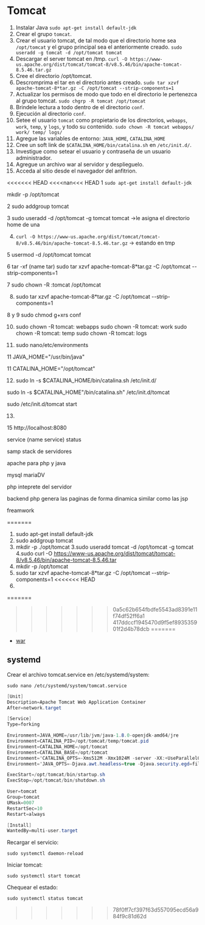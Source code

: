 # Tomcat

1. Instalar Java
  `sudo apt-get install default-jdk`
2. Crear el grupo `tomcat`.
3. Crear el usuario tomcat, de tal modo que el directorio home sea `/opt/tomcat` y el grupo principal sea el anteriormente creado.
  `sudo useradd -g tomcat -d /opt/tomcat tomcat`
4. Descargar el server tomcat en /tmp.
  `curl -O https://www-us.apache.org/dist/tomcat/tomcat-8/v8.5.46/bin/apache-tomcat-8.5.46.tar.gz`
5. Cree el directorio /opt/tomcat.
6. Descromprima el tar en el directorio antes creado.
  `sudo tar xzvf apache-tomcat-8*tar.gz -C /opt/tomcat --strip-components=1`
7. Actualizar los permisos de modo que todo en el directorio le pertenezca al grupo tomcat.
  `sudo chgrp -R tomcat /opt/tomcat`
8. Brindele lectura a todo dentro de el directorio `conf`.
9. Ejecución al directorio `conf`.
10. Setee el usuario `tomcat` como propietario de los directorios, `webapps`, `work`, `temp`, y `logs`, y todo su contenido.
  `sudo chown -R tomcat webapps/ work/ temp/ logs/`
11. Agregue las variables de entorno: `JAVA_HOME`, `CATALINA_HOME`
12. Cree un soft link de `$CATALINA_HOME/bin/catalina.sh` en `/etc/init.d/`.
13. Investigue como setear el usuario y contraseña de un usuario administrador.
14. Agregue un archivo war al servidor y desplieguelo.
15. Acceda al sitio desde el navegador del anfitrion.

<<<<<<< HEAD
<<<<nan<<< HEAD
1  `sudo apt-get install default-jdk`

mkdir -p /opt/tomcat

2 sudo addgroup tomcat

3 sudo useradd -d /opt/tomcat -g tomcat tomcat ->le asigna el directorio home de una

4. `curl -O https://www-us.apache.org/dist/tomcat/tomcat-8/v8.5.46/bin/apache-tomcat-8.5.46.tar.gz` -> estando en tmp

5  usermod -d /opt/tomcat tomcat

6 tar -xf (name tar)
sudo tar xzvf apache-tomcat-8*tar.gz -C /opt/tomcat --strip-components=1

7 sudo chown -R :tomcat /opt/tomcat

8. sudo tar xzvf apache-tomcat-8*tar.gz -C /opt/tomcat --strip-components=1

8 y 9 sudo chmod g+xrs conf

10. sudo chown -R tomcat: webapps
 sudo chown -R tomcat: work
sudo chown -R tomcat: temp
sudo chown -R tomcat: logs

11. sudo nano/etc/environments

11 JAVA_HOME="/usr/bin/java"

11 CATALINA_HOME="/opt/tomcat"

12. sudo ln -s $CATALINA_HOME/bin/catalina.sh /etc/init.d/

sudo ln -s $CATALINA_HOME"/bin/catalina.sh" /etc/init.d/tomcat

sudo /etc/init.d/tomcat start

13. 

15 http://localhost:8080 

service (name service) status

samp stack de servidores

apache para php y java

mysql mariaDV

php inteprete del servidor

backend php genera las paginas de forma dinamica similar como las jsp 

freamwork


=======

1. sudo apt-get install default-jdk
2. sudo addgroup tomcat
3. mkdir -p ./opt/tomcat 
3.sudo useradd tomcat -d /opt/tomcat -g tomcat
4.sudo curl -O https://www-us.apache.org/dist/tomcat/tomcat-8/v8.5.46/bin/apache-tomcat-8.5.46.tar 
5. mkdir -p /opt/tomcat
6. sudo tar xzvf apache-tomcat-8*tar.gz -C /opt/tomcat --strip-components=1
<<<<<<< HEAD
7.
=======
>>>>>>> 0a5c62b654fbdfe5543ad8391e11f74df52ff6a1
>>>>>>> 417ddccf1945470d9f5ef893535901f2d4b78dcb
=======
- [war](https://tomcat.apache.org/tomcat-7.0-doc/appdev/sample/sample.war)

## systemd

 Crear el archivo tomcat.service en /etc/systemd/system:

  `sudo nano /etc/systemd/system/tomcat.service`

```cs
[Unit]
Description=Apache Tomcat Web Application Container
After=network.target

[Service]
Type=forking

Environment=JAVA_HOME=/usr/lib/jvm/java-1.8.0-openjdk-amd64/jre
Environment=CATALINA_PID=/opt/tomcat/temp/tomcat.pid
Environment=CATALINA_HOME=/opt/tomcat
Environment=CATALINA_BASE=/opt/tomcat
Environment='CATALINA_OPTS=-Xms512M -Xmx1024M -server -XX:+UseParallelGC'
Environment='JAVA_OPTS=-Djava.awt.headless=true -Djava.security.egd=file:/dev/./urandom'

ExecStart=/opt/tomcat/bin/startup.sh
ExecStop=/opt/tomcat/bin/shutdown.sh

User=tomcat
Group=tomcat
UMask=0007
RestartSec=10
Restart=always

[Install]
WantedBy=multi-user.target
```

Recargar el servicio:

  `sudo systemctl daemon-reload`

Iniciar tomcat:

  `sudo systemctl start tomcat`

Chequear el estado:

  `sudo systemctl status tomcat`
>>>>>>> 78f0ff7cf397f63d557095ecd56a984f9c81d62d
